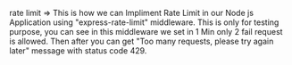 rate limit => This is how we can Impliment Rate Limit in our Node js Application using "express-rate-limit" middleware.
This is only for testing purpose, you can see in this middleware we set in 1 Min only 2 fail request is allowed.
Then after you can get "Too many requests, please try again later" message with status code 429.
